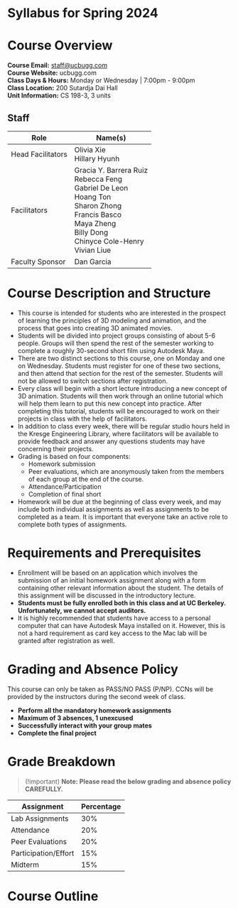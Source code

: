 # Syllabus for Spring 2024

# Course Overview

**Course Email:** staff@ucbugg.com  
**Course Website:** ucbugg.com  
**Class Days & Hours:** Monday or Wednesday | 7:00pm - 9:00pm  
**Class Location:** 200 Sutardja Dai Hall  
**Unit Information:** CS 198-3, 3 units

## Staff

| Role              | Name(s)                                                                                                                                                                  |
| ----------------- | ------------------------------------------------------------------------------------------------------------------------------------------------------------------------ |
| Head Facilitators | Olivia Xie<br>Hillary Hyunh                                                                                                                                              |
| Facilitators      | Gracia Y. Barrera Ruiz<br>Rebecca Feng<br>Gabriel De Leon<br>Hoang Ton<br>Sharon Zhong<br>Francis Basco<br>Maya Zheng<br>Billy Dong<br>Chinyce Cole-Henry<br>Vivian Liue |
| Faculty Sponsor   | Dan Garcia                                                                                                                                                               |

# Course Description and Structure

- This course is intended for students who are interested in the prospect of learning the principles of 3D modeling and animation, and the process that goes into creating 3D animated movies.
- Students will be divided into project groups consisting of about 5-6 people. Groups will then spend the rest of the semester working to complete a roughly 30-second short film using Autodesk Maya.
- There are two distinct sections to this course, one on Monday and one on Wednesday. Students must register for one of these two sections, and then attend that section for the rest of the semester. Students will not be allowed to switch sections after registration.
- Every class will begin with a short lecture introducing a new concept of 3D animation. Students will then work through an online tutorial which will help them learn to put this new concept into practice. After completing this tutorial, students will be encouraged to work on their projects in class with the help of facilitators.
- In addition to class every week, there will be regular studio hours held in the Kresge Engineering Library, where facilitators will be available to provide feedback and answer any questions students may have concerning their projects.
- Grading is based on four components:
  - Homework submission
  - Peer evaluations, which are anonymously taken from the members of each group at the end of the course.
  - Attendance/Participation
  - Completion of final short
- Homework will be due at the beginning of class every week, and may include both individual assignments as well as assignments to be completed as a team. It is important that everyone take an active role to complete both types of assignments.

# Requirements and Prerequisites

- Enrollment will be based on an application which involves the submission of an initial homework assignment along with a form containing other relevant information about the student. The details of this assignment will be discussed in the introductory lecture.
- **Students must be fully enrolled both in this class and at UC Berkeley. Unfortunately, we cannot accept auditors.**
- It is highly recommended that students have access to a personal computer that can have Autodesk Maya installed on it. However, this is not a hard requirement as card key access to the Mac lab will be granted after registration as well.

# Grading and Absence Policy

This course can only be taken as PASS/NO PASS (P/NP). CCNs will be provided by the instructors during the second week of class.

- **Perform all the mandatory homework assignments**
- **Maximum of 3 absences, 1 unexcused**
- **Successfully interact with your group mates**
- **Complete the final project**

# Grade Breakdown

> (!important)
> **Note: Please read the below grading and absence policy CAREFULLY.**

| Assignment           | Percentage |
| -------------------- | ---------- |
| Lab Assignments      | 30%        |
| Attendance           | 20%        |
| Peer Evaluations     | 20%        |
| Participation/Effort | 15%        |
| Midterm              | 15%        |

# Course Outline
